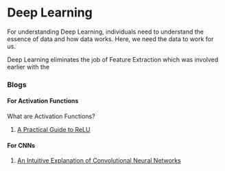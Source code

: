 # Deep Learning

For understanding Deep Learning, individuals need to understand the essence of data and how data works. Here, we need the data to work for us.

Deep Learning eliminates the job of Feature Extraction which was involved earlier with the


### Blogs


#### For Activation Functions

What are Activation Functions?

1. [A Practical Guide to ReLU](https://medium.com/@danqing/a-practical-guide-to-relu-b83ca804f1f7#targetText=ReLU%20stands%20for%20rectified%20linear,neural%20networks%2C%20especially%20in%20CNNs.)

#### For CNNs

1. [An Intuitive Explanation of Convolutional Neural Networks](https://ujjwalkarn.me/2016/08/11/intuitive-explanation-convnets/)
